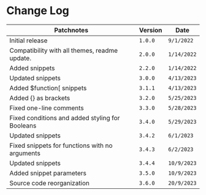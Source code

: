 # Change Log
| Patchnotes | Version | Date |
| --- | --- | --- |
| Initial release | `1.0.0` | `9/1/2022` |
| Compatibility with all themes, readme update. | `2.0.0` | `1/14/2022` |
| Added snippets | `2.2.0` | `1/14/2022` |
| Updated snippets | `3.0.0` | `4/13/2023` |
| Added $function[ snippets | `3.1.1` | `4/13/2023` |
| Added {} as brackets | `3.2.0` | `5/25/2023` |
| Fixed one-line comments | `3.3.0` | `5/28/2023` |
| Fixed conditions and added styling for Booleans | `3.4.0` | `5/29/2023` |
| Updated snippets | `3.4.2` | `6/1/2023` |
| Fixed snippets for functions with no arguments | `3.4.3` | `6/2/2023` |
| Updated snippets | `3.4.4` | `10/9/2023` |
| Added snippet parameters | `3.5.0` | `10/9/2023` |
| Source code reorganization | `3.6.0` | `20/9/2023` |